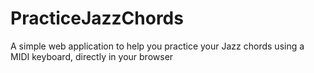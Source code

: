 # PracticeJazzChords
A simple web application to help you practice your Jazz chords using a MIDI keyboard, directly in your browser
